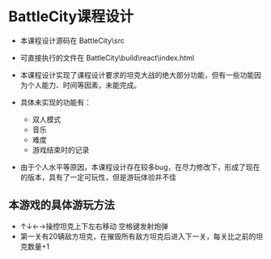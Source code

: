 # BattleCity课程设计
- 本课程设计源码在 BattleCity\src
- 可直接执行的文件在 BattleCity\build\react\index.html
- 本课程设计实现了课程设计要求的坦克大战的绝大部分功能，但有一些功能因为个人能力、时间等因素，未能完成。
- 具体未实现的功能有：
    - 双人模式
    - 音乐
    - 难度
    - 游戏结束时的记录

- 由于个人水平等原因，本课程设计存在较多bug，在尽力修改下，形成了现在的版本，具有了一定可玩性，但是游玩体验并不佳

## 本游戏的具体游玩方法
- ↑↓←→操控坦克上下左右移动 空格键发射炮弹
- 第一关有20辆敌方坦克，在摧毁所有敌方坦克后进入下一关，每关比之前的坦克数量+1
